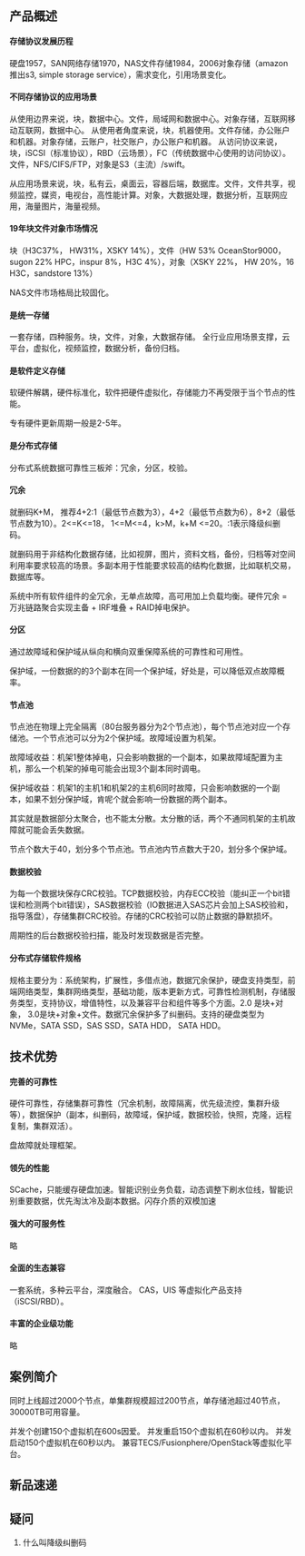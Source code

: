 ## 产品概述
#### 存储协议发展历程
硬盘1957，SAN网络存储1970，NAS文件存储1984，2006对象存储（amazon推出s3, simple storage service），需求变化，引用场景变化。

#### 不同存储协议的应用场景
从使用边界来说，块，数据中心。文件，局域网和数据中心。对象存储，互联网移动互联网，数据中心。
从使用者角度来说，块，机器使用。文件存储，办公账户和机器。对象存储，云账户，社交账户，办公账户和机器。
从访问协议来说，块，iSCSI（标准协议），RBD（云场景），FC（传统数据中心使用的访问协议）。文件，NFS/CIFS/FTP，对象是S3（主流）/swift。

从应用场景来说，块，私有云，桌面云，容器后端，数据库。文件，文件共享，视频监控，媒资，电视台，高性能计算。对象，大数据处理，数据分析，互联网应用，海量图片，海量视频。

#### 19年块文件对象市场情况
块（H3C37%， HW31%，XSKY 14%），文件（HW 53% OceanStor9000，sugon 22% HPC，inspur 8%，H3C 4%），对象（XSKY 22%， HW 20%，16 H3C，sandstore 13%）

NAS文件市场格局比较固化。

#### 是统一存储
一套存储，四种服务。块，文件，对象，大数据存储。
全行业应用场景支撑，云平台，虚拟化，视频监控，数据分析，备份归档。

#### 是软件定义存储
软硬件解耦，硬件标准化，软件把硬件虚拟化，存储能力不再受限于当个节点的性能。

专有硬件更新周期一般是2-5年。

#### 是分布式存储
分布式系统数据可靠性三板斧：冗余，分区，校验。

#### 冗余
就删码K+M， 推荐4+2:1（最低节点数为3），4+2（最低节点数为6），8+2（最低节点数为10）。2<=K<=18， 1<=M<=4，k>M，k+M <=20。:1表示降级纠删码。

就删码用于非结构化数据存储，比如视屏，图片，资料文档，备份，归档等对空间利用率要求较高的场景。多副本用于性能要求较高的结构化数据，比如联机交易，数据库等。

系统中所有软件组件的全冗余，无单点故障，高可用加上负载均衡。硬件冗余 = 万兆链路聚合实现主备 + IRF堆叠 + RAID掉电保护。

#### 分区
通过故障域和保护域从纵向和横向双重保障系统的可靠性和可用性。

保护域，一份数据的的3个副本在同一个保护域，好处是，可以降低双点故障概率。

#### 节点池

节点池在物理上完全隔离（80台服务器分为2个节点池），每个节点池对应一个存储池。一个节点池可以分为2个保护域。故障域设置为机架。

故障域收益：机架1整体掉电，只会影响数据的一个副本，如果故障域配置为主机，那么一个机架的掉电可能会出现3个副本同时调电。

保护域收益：机架1的主机1和机架2的主机6同时故障，只会影响数据的一个副本，如果不划分保护域，肯呢个就会影响一份数据的两个副本。

其实就是数据部分太聚合，也不能太分散。太分散的话，两个不通同机架的主机故障就可能会丢失数据。

节点个数大于40，划分多个节点池。节点池内节点数大于20，划分多个保护域。

#### 数据校验
为每一个数据块保存CRC校验。TCP数据校验，内存ECC校验（能纠正一个bit错误和检测两个bit错误），SAS数据校验（IO数据进入SAS芯片会加上SAS校验和，指导落盘），存储集群CRC校验。存储的CRC校验可以防止数据的静默损坏。

周期性的后台数据校验扫描，能及时发现数据是否完整。

#### 分布式存储软件规格
规格主要分为：系统架构，扩展性，多借点池，数据冗余保护，硬盘支持类型，前端网络类型，集群网络类型，基础功能，版本更新方式，可靠性检测机制，存储服务类型，支持协议，增值特性，以及兼容平台和组件等多个方面。2.0 是块+对象， 3.0是块+对象+文件。数据冗余保护多了纠删码。支持的硬盘类型为NVMe，SATA SSD，SAS SSD，SATA HDD， SATA HDD。


## 技术优势
#### 完善的可靠性
硬件可靠性，存储集群可靠性（冗余机制，故障隔离，优先级流控，集群升级等），数据保护（副本，纠删码，故障域，保护域，数据校验，快照，克隆，远程复制，集群双活）。

盘故障就处理框架。

#### 领先的性能
SCache，只能缓存硬盘加速。智能识别业务负载，动态调整下刷水位线，智能识别重要数据，优先淘汰冷及副本数据。闪存介质的双模加速

#### 强大的可服务性
略

#### 全面的生态兼容
一套系统，多种云平台，深度融合。
CAS，UIS 等虚拟化产品支持（iSCSI/RBD）。 

#### 丰富的企业级功能
略

## 案例简介
同时上线超过2000个节点，单集群规模超过200节点，单存储池超过40节点，30000TB可用容量。

并发个创建150个虚拟机在600s因爱。
并发重启150个虚拟机在60秒以内。
并发启动150个虚拟机在60秒以内。
兼容TECS/Fusionphere/OpenStack等虚拟化平台。

## 新品速递

## 疑问
1. 什么叫降级纠删码
